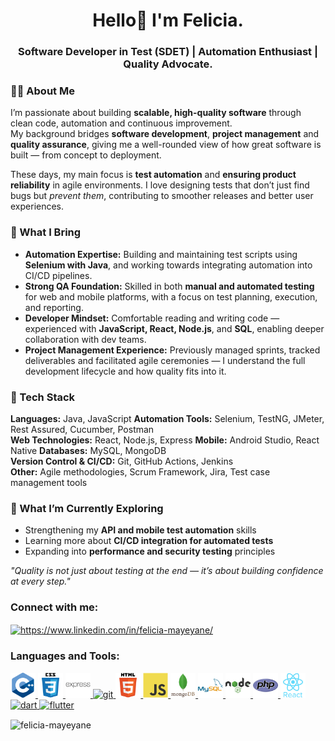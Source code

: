 
<h1 align="center">Hello👋  I'm Felicia. </h1>
<h3 align="center">   Software Developer in Test (SDET) | Automation Enthusiast | Quality Advocate. </h3>


### 👩‍💻 About Me  
I’m passionate about building **scalable, high-quality software** through clean code, automation and continuous improvement.  
My background bridges **software development**, **project management** and **quality assurance**, giving me a well-rounded view of how great software is built — from concept to deployment.  

These days, my main focus is **test automation** and **ensuring product reliability** in agile environments. I love designing tests that don’t just find bugs but *prevent them*, contributing to smoother releases and better user experiences.  



### 🧠  What I Bring
- **Automation Expertise:** Building and maintaining test scripts using **Selenium with Java**, and working towards integrating automation into CI/CD pipelines.  
- **Strong QA Foundation:** Skilled in both **manual and automated testing** for web and mobile platforms, with a focus on test planning, execution, and reporting.  
- **Developer Mindset:** Comfortable reading and writing code — experienced with **JavaScript, React, Node.js**, and **SQL**, enabling deeper collaboration with dev teams.  
- **Project Management Experience:** Previously managed sprints, tracked deliverables and facilitated agile ceremonies — I understand the full development lifecycle and how quality fits into it.  


### 🧰  Tech Stack
**Languages:** Java, JavaScript 
**Automation Tools:** Selenium, TestNG, JMeter, Rest Assured, Cucumber, Postman  
**Web Technologies:** React, Node.js, Express
**Mobile:** Android Studio, React Native
**Databases:** MySQL, MongoDB  
**Version Control & CI/CD:** Git, GitHub Actions, Jenkins  
**Other:** Agile methodologies, Scrum Framework, Jira, Test case management tools  


### 🌱  What I’m Currently Exploring
- Strengthening my **API and mobile test automation** skills  
- Learning more about **CI/CD integration for automated tests**  
- Expanding into **performance and security testing** principles  



 *"Quality is not just about testing at the end — it’s about building confidence at every step."*



<h3 align="left">Connect with me:</h3>
<p align="left">
<a href="https://linkedin.com/in/https://www.linkedin.com/in/felicia-mayeyane/" target="blank"><img align="center" src="https://raw.githubusercontent.com/rahuldkjain/github-profile-readme-generator/master/src/images/icons/Social/linked-in-alt.svg" alt="https://www.linkedin.com/in/felicia-mayeyane/" height="30" width="40" /></a>
</p>

<h3 align="left">Languages and Tools:</h3>
<p align="left"> <a href="https://www.w3schools.com/cpp/" target="_blank" rel="noreferrer"> <img src="https://raw.githubusercontent.com/devicons/devicon/master/icons/cplusplus/cplusplus-original.svg" alt="cplusplus" width="40" height="40"/> </a> <a href="https://www.w3schools.com/css/" target="_blank" rel="noreferrer"> <img src="https://raw.githubusercontent.com/devicons/devicon/master/icons/css3/css3-original-wordmark.svg" alt="css3" width="40" height="40"/> </a> <a href="https://expressjs.com" target="_blank" rel="noreferrer"> <img src="https://raw.githubusercontent.com/devicons/devicon/master/icons/express/express-original-wordmark.svg" alt="express" width="40" height="40"/> </a> <a href="https://git-scm.com/" target="_blank" rel="noreferrer"> <img src="https://www.vectorlogo.zone/logos/git-scm/git-scm-icon.svg" alt="git" width="40" height="40"/> </a>  <a href="https://www.w3.org/html/" target="_blank" rel="noreferrer"> <img src="https://raw.githubusercontent.com/devicons/devicon/master/icons/html5/html5-original-wordmark.svg" alt="html5" width="40" height="40"/> </a> <a href="https://developer.mozilla.org/en-US/docs/Web/JavaScript" target="_blank" rel="noreferrer"> <img src="https://raw.githubusercontent.com/devicons/devicon/master/icons/javascript/javascript-original.svg" alt="javascript" width="40" height="40"/> </a> <a href="https://www.mongodb.com/" target="_blank" rel="noreferrer"> <img src="https://raw.githubusercontent.com/devicons/devicon/master/icons/mongodb/mongodb-original-wordmark.svg" alt="mongodb" width="40" height="40"/> </a> <a href="https://www.mysql.com/" target="_blank" rel="noreferrer"> <img src="https://raw.githubusercontent.com/devicons/devicon/master/icons/mysql/mysql-original-wordmark.svg" alt="mysql" width="40" height="40"/> </a> <a href="https://nodejs.org" target="_blank" rel="noreferrer"> <img src="https://raw.githubusercontent.com/devicons/devicon/master/icons/nodejs/nodejs-original-wordmark.svg" alt="nodejs" width="40" height="40"/> </a> <a href="https://www.php.net" target="_blank" rel="noreferrer"> <img src="https://raw.githubusercontent.com/devicons/devicon/master/icons/php/php-original.svg" alt="php" width="40" height="40"/> </a> <a href="https://reactjs.org/" target="_blank" rel="noreferrer"> <img src="https://raw.githubusercontent.com/devicons/devicon/master/icons/react/react-original-wordmark.svg" alt="react" width="40" height="40"/> </a>  <a href="https://dart.dev" target="_blank" rel="noreferrer"> <img src="https://www.vectorlogo.zone/logos/dartlang/dartlang-icon.svg" alt="dart" width="40" height="40"/> </a> <a href="https://flutter.dev" target="_blank" rel="noreferrer"> <img src="https://www.vectorlogo.zone/logos/flutterio/flutterio-icon.svg" alt="flutter" width="40" height="40"/> </a> </p>
</p>

<p><img align="center" src="https://github-readme-stats.vercel.app/api/top-langs?username=felicia-mayeyane&show_icons=true&locale=en&layout=compact" alt="felicia-mayeyane" /></p>
